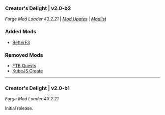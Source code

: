 ### Creator's Delight | v2.0-b2

_Forge Mod Loader 43.2.21_ | _[Mod Upates](https://github.com/MintcraftTeam/Creators-Delight/blob/main/changelogs/changelog_mods_2.0-b2.md)_ | _[Modlist](https://github.com/MintcraftTeam/Creators-Delight/blob/main/changelog/modlist_2.0-b2.md)_

### Added Mods

* [BetterF3](https://www.curseforge.com/minecraft/mc-mods/betterf3)

### Removed Mods

* [FTB Quests](https://www.curseforge.com/minecraft/mc-mods/ftb-quests-forge)
* [KubeJS Create](https://www.curseforge.com/minecraft/mc-mods/kubejs-create)

---

### Creator's Delight | v2.0-b1

_Forge Mod Loader 43.2.21_

Initial release.